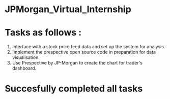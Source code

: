 # JPMorgan_Virtual_Internship

# Tasks as follows :
1. Interface with a stock price feed data and set up the system for analysis.
2. Implement the prespective open source code in preparation for data visualisation.
3. Use Prespective by JP-Morgan to create the chart for trader's dashboard.

# Succesfully completed all tasks 

